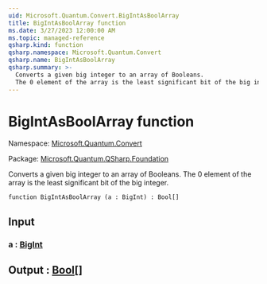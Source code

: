 ```yaml
---
uid: Microsoft.Quantum.Convert.BigIntAsBoolArray
title: BigIntAsBoolArray function
ms.date: 3/27/2023 12:00:00 AM
ms.topic: managed-reference
qsharp.kind: function
qsharp.namespace: Microsoft.Quantum.Convert
qsharp.name: BigIntAsBoolArray
qsharp.summary: >-
  Converts a given big integer to an array of Booleans.
  The 0 element of the array is the least significant bit of the big integer.
---
```


# BigIntAsBoolArray function

Namespace: [Microsoft.Quantum.Convert](xref:Microsoft.Quantum.Convert)

Package: [Microsoft.Quantum.QSharp.Foundation](https://nuget.org/packages/Microsoft.Quantum.QSharp.Foundation)


Converts a given big integer to an array of Booleans.The 0 element of the array is the least significant bit of the big integer.

```qsharp
function BigIntAsBoolArray (a : BigInt) : Bool[]
```


## Input

### a : [BigInt](xref:microsoft.quantum.qsharp.valueliterals#bigint-literals)





## Output : [Bool](xref:microsoft.quantum.qsharp.valueliterals#bool-literals)[]

